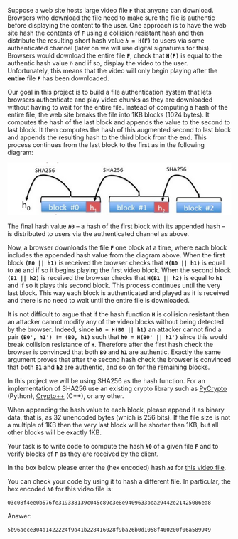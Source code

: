 Suppose a web site hosts large video file **`F`** that anyone can download. Browsers who download the file need to make sure the file is authentic before displaying the content to the user.  One approach is to have the web site hash the contents of **`F`** using a collision resistant hash and then distribute the resulting short hash value
**`ℎ = H(F)`** to users via some authenticated channel (later on we will use digital signatures for this). Browsers would download the entire file **`F`**, check that **`H(F)`** is equal to the authentic hash value `ℎ` and if so, display the video to the user. Unfortunately, this means that the video will only begin playing after the **entire** file **`F`** has been downloaded.

Our goal in this project is to build a file authentication system that lets browsers authenticate and play video chunks as they are downloaded without having to wait for the entire file. Instead of computing a hash of the entire file, the web site breaks the file into 1KB blocks (1024 bytes).  It computes the hash of the last block and appends the value to the second to last block.  It then computes the hash of this augmented second to last block and appends the resulting hash to the third block from the end.   This process continues from the last block to the first as in the following diagram:

![diagram](./assets/a1.png)

The final hash value **`ℎ0`** – a hash of the first block with its appended hash – is distributed to users via the authenticated channel as above.

Now, a browser downloads the file **`F`** one block at a time, where each block includes the appended hash value from the diagram above. When the first block **`(B0 || h1)`** is received the browser checks that **`H(B0 || h1)`** is equal to **`ℎ0`** and if so it begins playing the first video block. When the second block **`(B1 || h2)`** is received the browser checks that **`H(B1 || h2)`** is equal to **`h1`** and if so it plays this second block. This process continues until the very last block. This way each block is authenticated and played as it is received and there is no need to wait until the entire file is downloaded.

It is not difficult to argue that if the hash function **`H`** is collision resistant then an attacker cannot modify any of the video blocks without being detected by the browser. Indeed, since **`h0 = H(B0 || h1)`** an attacker cannot find a pair **`(B0', h1') != (B0, h1)`** such that **`h0 = H(B0' || h1')`** since this would break collision resistance of **`H`**. Therefore after the first hash check the browser is convinced that both **`B0`** and **`h1`** are authentic. Exactly the same argument proves that after the second hash check the browser is convinced that both **`B1`** and **`h2`** are authentic, and so on for the remaining blocks.

In this project we will be using SHA256 as the hash function.  For an implementation of SHA256 use an existing crypto library such as [PyCrypto](https://www.dlitz.net/software/pycrypto/) (Python), [Crypto++](http://www.cryptopp.com/) (C++), or any other.

When appending the hash value to each block, please append it as binary data, that is, as 32 unencoded bytes (which is 256 bits).  If the file size is not a multiple of 1KB then the very last block will be shorter than 1KB, but all other blocks will be exactly 1KB.

Your task is to write code to compute the hash **`ℎ0`** of a given file **`F`** and to verify blocks of **`F`** as they are received by the client.

In the box below please enter the (hex encoded) hash **`ℎ0`** for [this video file](https://crypto.stanford.edu/~dabo/onlineCrypto/6.1.intro.mp4_download).

You can check your code by using it to hash a different file. In particular, the hex encoded **`ℎ0`** for
this video file is:

```
03c08f4ee0b576fe319338139c045c89c3e8e9409633bea29442e21425006ea8
```

Answer:

```
5b96aece304a1422224f9a41b228416028f9ba26b0d1058f400200f06a589949
```
